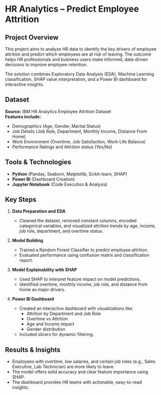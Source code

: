 # HR Analytics – Predict Employee Attrition

## Project Overview

This project aims to analyze HR data to identify the key drivers of employee attrition and predict which employees are at risk of leaving. The outcome helps HR professionals and business users make informed, data-driven decisions to improve employee retention.

The solution combines Exploratory Data Analysis (EDA), Machine Learning classification, SHAP value interpretation, and a Power BI dashboard for interactive insights.


## Dataset

**Source:** IBM HR Analytics Employee Attrition Dataset  
**Features include:**  
- Demographics (Age, Gender, Marital Status)  
- Job Details (Job Role, Department, Monthly Income, Distance From Home)  
- Work Environment (Overtime, Job Satisfaction, Work-Life Balance)  
- Performance Ratings and Attrition status (Yes/No)

## Tools & Technologies

- **Python** (Pandas, Seaborn, Matplotlib, Scikit-learn, SHAP)
- **Power BI** (Dashboard Creation)
- **Jupyter Notebook** (Code Execution & Analysis)

## Key Steps

1. **Data Preparation and EDA**  
   - Cleaned the dataset, removed constant columns, encoded categorical variables, and visualized attrition trends by age, income, job role, department, and overtime status.

2. **Model Building**  
   - Trained a Random Forest Classifier to predict employee attrition.
   - Evaluated performance using confusion matrix and classification report.

3. **Model Explainability with SHAP**  
   - Used SHAP to interpret feature impact on model predictions.
   - Identified overtime, monthly income, job role, and distance from home as major drivers.

4. **Power BI Dashboard**  
   - Created an interactive dashboard with visualizations like:
     - Attrition by Department and Job Role
     - Overtime vs Attrition
     - Age and Income impact
     - Gender distribution
   - Included slicers for dynamic filtering.

## Results & Insights

- Employees with overtime, low salaries, and certain job roles (e.g., Sales Executive, Lab Technician) are more likely to leave.
- The model offers solid accuracy and clear feature importance using SHAP.
- The dashboard provides HR teams with actionable, easy-to-read insights.
